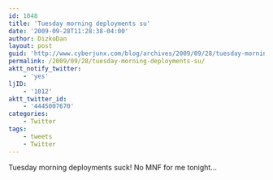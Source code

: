 ```yaml
---
id: 1048
title: 'Tuesday morning deployments su'
date: '2009-09-28T11:28:38-04:00'
author: DizkoDan
layout: post
guid: 'http://www.cyberjunx.com/blog/archives/2009/09/28/tuesday-morning-deployments-su/'
permalink: /2009/09/28/tuesday-morning-deployments-su/
aktt_notify_twitter:
    - 'yes'
ljID:
    - '1012'
aktt_twitter_id:
    - '4445007670'
categories:
    - Twitter
tags:
    - tweets
    - Twitter
---
```


Tuesday morning deployments suck! No MNF for me tonight…
